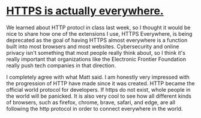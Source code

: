 # [HTTPS is actually everywhere.](https://www.eff.org/deeplinks/2021/09/https-actually-everywhere)

We learned about HTTP protocl in class last week, so I thought it would be nice to share how one of the extensions I use, HTTPS Everywhere, is being deprecated as the goal of having HTTPS almost everywhere is a function built into most browsers and most websites. Cybersecurity and online privacy isn't something that most people really think about, so I think it's really important that organizations like the Electronic Frontier Foundation really push tech companies in that direction.

I completely agree with what Matt said. I am honestly very impressed with the progression of HTTP have made since it was created. HTTP became the official world protocol for developers. If https do not exist, whole people in the world will be panicked. It is also very cool to see how all different kinds of browsers, such as firefox, chrome, brave, safari, and edge, are all following the http protocol in order to connect everywhere in the world.
